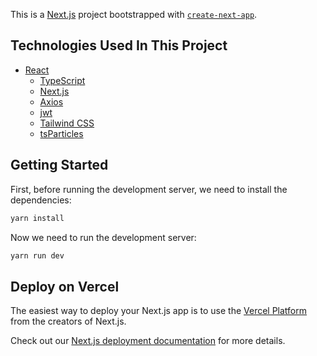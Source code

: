 This is a [Next.js](https://nextjs.org/) project bootstrapped with [`create-next-app`](https://github.com/vercel/next.js/tree/canary/packages/create-next-app).

## Technologies Used In This Project

- [React](https://www.typescriptlang.org/pt/docs/handbook/react.html)
    - [TypeScript](https://www.typescriptlang.org/)
    - [Next.js](https://nextjs.org/learn/excel/typescript)
    - [Axios](https://axios-http.com)
    - [jwt](https://jwt.io/)
    - [Tailwind CSS](https://tailwindcss.com/)
    - [tsParticles](https://particles.js.org/)
      
## Getting Started

First, before running the development server, we need to install the dependencies:

```bash
yarn install
```
Now we need to run the development server:

```bash
yarn run dev
```

## Deploy on Vercel

The easiest way to deploy your Next.js app is to use the [Vercel Platform](https://vercel.com/new?utm_medium=default-template&filter=next.js&utm_source=create-next-app&utm_campaign=create-next-app-readme) from the creators of Next.js.

Check out our [Next.js deployment documentation](https://nextjs.org/docs/deployment) for more details.
